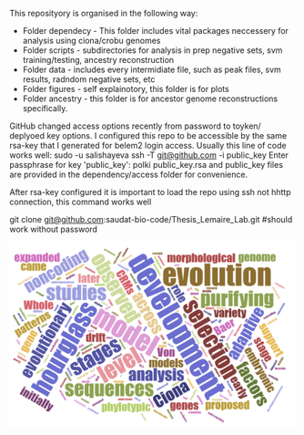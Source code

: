This reposityory is organised in the following way:

- Folder dependecy - This folder includes vital packages neccessery for analysis using ciona/crobu genomes
- Folder scripts - subdirectories for analysis in prep negative sets, svm training/testing, ancestry reconstruction 
- Folder data - includes every intermidiate file, such as peak files, svm results, radndom negative sets, etc
- Folder figures - self explainotory, this folder is for plots
- Folder ancestry - this folder is for ancestor genome reconstructions specifically.


GitHub changed access options recently from password to toyken/ deplyoed key options.
I configured this repo to be accessible by the same rsa-key that I generated for belem2 login access.
Usually this line of code works well:
     sudo -u salishayeva ssh -T git@github.com -i public_key
     Enter passphrase for key 'public_key': polki
public_key.rsa and public_key files are provided in the dependency/access folder for convenience.

After rsa-key configured it is important to load the repo using ssh not hhttp connection, this command works well

git clone git@github.com:saudat-bio-code/Thesis_Lemaire_Lab.git
#should work without password


![Alt text](/figures/intro.png)
